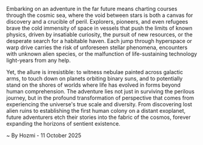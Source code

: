 
Embarking on an adventure in the far future means charting courses through the cosmic sea, where the void between stars is both a canvas for discovery and a crucible of peril. Explorers, pioneers, and even refugees brave the cold immensity of space in vessels that push the limits of known physics, driven by insatiable curiosity, the pursuit of new resources, or the desperate search for a habitable haven. Each jump through hyperspace or warp drive carries the risk of unforeseen stellar phenomena, encounters with unknown alien species, or the malfunction of life-sustaining technology light-years from any help.

Yet, the allure is irresistible: to witness nebulae painted across galactic arms, to touch down on planets orbiting binary suns, and to potentially stand on the shores of worlds where life has evolved in forms beyond human comprehension. The adventure lies not just in surviving the perilous journey, but in the profound transformation of perspective that comes from experiencing the universe's true scale and diversity. From discovering lost alien ruins to establishing the first human colony on a distant exoplanet, future adventurers etch their stories into the fabric of the cosmos, forever expanding the horizons of sentient existence.

~ By Hozmi - 11 October 2025
